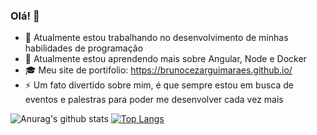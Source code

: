 ### Olá! 👋

- 🔭 Atualmente estou trabalhando no desenvolvimento de minhas habilidades de programação
- 🌱 Atualmente estou aprendendo mais sobre Angular, Node e Docker
- 🎓 Meu site de portifolio: https://brunocezarguimaraes.github.io/
- ⚡ Um fato divertido sobre mim, é que sempre estou em busca de eventos e palestras para poder me desenvolver cada vez mais

![Anurag's github stats](https://github-readme-stats.vercel.app/api?username=BrunoCezarGuimaraes)
[![Top Langs](https://github-readme-stats.vercel.app/api/top-langs/?username=BrunoCezarGuimaraes)](https://github.com/BrunoCezarGuimaraes/github-readme-stats)



<!--
**BrunoCezarGuimaraes/BrunoCezarGuimaraes** is a ✨ _special_ ✨ repository because its `README.md` (this file) appears on your GitHub profile.

Here are some ideas to get you started:

- 🔭 I’m currently working on ...
- 🌱 I’m currently learning ...
- 👯 I’m looking to collaborate on ...
- 🤔 I’m looking for help with ...
- 💬 Ask me about ...
- 📫 How to reach me: ...
- 😄 Pronouns: ...
- ⚡ Fun fact: ...
-->
